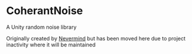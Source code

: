 # CoherantNoise
A Unity random noise library

Originally created by [Nevermind](http://forum.unity3d.com/members/nevermind.20434/) but has been moved here due to project inactivity where it will be maintained
